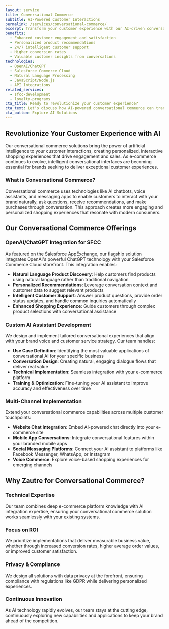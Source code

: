 ```yaml
---
layout: service
title: Conversational Commerce
subtitle: AI-Powered Customer Interactions
permalink: /services/conversational-commerce/
excerpt: Transform your customer experience with our AI-driven conversational commerce solutions. Integrate cutting-edge technologies like OpenAI and ChatGPT with your e-commerce platform to create personalized, interactive shopping experiences.
benefits:
  - Enhanced customer engagement and satisfaction
  - Personalized product recommendations
  - 24/7 intelligent customer support
  - Higher conversion rates
  - Valuable customer insights from conversations
technologies:
  - OpenAI/ChatGPT
  - Salesforce Commerce Cloud
  - Natural Language Processing
  - JavaScript/Node.js
  - API Integrations
related_services:
  - sfcc-development
  - loyalty-programs
cta_title: Ready to revolutionize your customer experience?
cta_text: Let's discuss how AI-powered conversational commerce can transform your retail or luxury brand's digital presence.
cta_button: Explore AI Solutions
---
```


## Revolutionize Your Customer Experience with AI

Our conversational commerce solutions bring the power of artificial intelligence to your customer interactions, creating personalized, interactive shopping experiences that drive engagement and sales. As e-commerce continues to evolve, intelligent conversational interfaces are becoming essential for brands seeking to deliver exceptional customer experiences.

### What is Conversational Commerce?

Conversational commerce uses technologies like AI chatbots, voice assistants, and messaging apps to enable customers to interact with your brand naturally, ask questions, receive recommendations, and make purchases through conversation. This approach creates more engaging and personalized shopping experiences that resonate with modern consumers.

## Our Conversational Commerce Offerings

### OpenAI/ChatGPT Integration for SFCC

As featured on the Salesforce AppExchange, our flagship solution integrates OpenAI's powerful ChatGPT technology with your Salesforce Commerce Cloud storefront. This integration enables:

- **Natural Language Product Discovery**: Help customers find products using natural language rather than traditional navigation
- **Personalized Recommendations**: Leverage conversation context and customer data to suggest relevant products
- **Intelligent Customer Support**: Answer product questions, provide order status updates, and handle common inquiries automatically
- **Enhanced Shopping Experience**: Guide customers through complex product selections with conversational assistance

### Custom AI Assistant Development

We design and implement tailored conversational experiences that align with your brand voice and customer service strategy. Our team handles:

- **Use Case Definition**: Identifying the most valuable applications of conversational AI for your specific business
- **Conversation Design**: Creating natural, engaging dialogue flows that deliver real value
- **Technical Implementation**: Seamless integration with your e-commerce platform
- **Training & Optimization**: Fine-tuning your AI assistant to improve accuracy and effectiveness over time

### Multi-Channel Implementation

Extend your conversational commerce capabilities across multiple customer touchpoints:

- **Website Chat Integration**: Embed AI-powered chat directly into your e-commerce site
- **Mobile App Conversations**: Integrate conversational features within your branded mobile apps
- **Social Messaging Platforms**: Connect your AI assistant to platforms like Facebook Messenger, WhatsApp, or Instagram
- **Voice Commerce**: Explore voice-based shopping experiences for emerging channels

## Why Zautre for Conversational Commerce?

### Technical Expertise

Our team combines deep e-commerce platform knowledge with AI integration expertise, ensuring your conversational commerce solution works seamlessly with your existing systems.

### Focus on ROI

We prioritize implementations that deliver measurable business value, whether through increased conversion rates, higher average order values, or improved customer satisfaction.

### Privacy & Compliance

We design all solutions with data privacy at the forefront, ensuring compliance with regulations like GDPR while delivering personalized experiences.

### Continuous Innovation

As AI technology rapidly evolves, our team stays at the cutting edge, continuously exploring new capabilities and applications to keep your brand ahead of the competition.